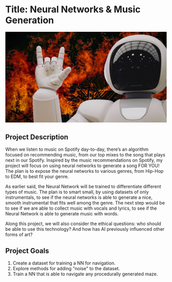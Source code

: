 # Title: Neural Networks & Music Generation

![](AI-Music.png)

## Project Description

When we listen to music on Spotify day-to-day, there’s an algorithm focused on recommending music, from our top mixes to the song that plays next in our Spotify. Inspired by the music recommendations on Spotify, my project will focus on using neural networks to generate a song FOR YOU! The plan is to expose the neural networks to various genres, from Hip-Hop to EDM, to best fit your genre.

As earlier said, the Neural Network will be trained to differentiate different types of music. The plan is to smart small, by using datasets of only instrumentals, to see if the neural networks is able to generate a nice, smooth instrumental that fits well among the genre. The next step would be to see if we are able to collect music with vocals and lyrics, to see if the Neural Network is able to generate music with words.

Along this project, we will also consider the ethical questions: who should be able to use this technology? And how has AI previously influenced other forms of art?

## Project Goals

1. Create a dataset for training a NN for navigation.
2. Explore methods for adding "noise" to the dataset.
3. Train a NN that is able to navigate any procedurally generated maze.
